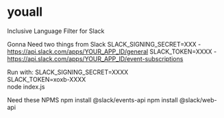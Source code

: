 # youall
Inclusive Language Filter for Slack

Gonna Need two things from Slack
SLACK_SIGNING_SECRET=XXX - https://api.slack.com/apps/YOUR_APP_ID/general
SLACK_TOKEN=XXXX - https://api.slack.com/apps/YOUR_APP_ID/event-subscriptions

Run with:
SLACK_SIGNING_SECRET=XXXX \
SLACK_TOKEN=xoxb-XXXX \
node index.js

Need these NPMS
npm install @slack/events-api
npm install @slack/web-api
